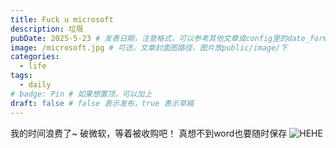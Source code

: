 ```yaml
---
title: Fuck u microsoft
description: 垃圾
pubDate: 2025-5-23 # 发表日期，注意格式，可以参考其他文章或config里的date_format
image: /microsoft.jpg # 可选，文章封面图路径，图片放public/image/下
categories:
  - life
tags:
  - daily
# badge: Pin # 如果想置顶，可以加上
draft: false # false 表示发布，true 表示草稿
---
```


我的时间浪费了~
破微软，等着被收购吧！
真想不到word也要随时保存
![HEHE](/img/posts/word-error.png)

